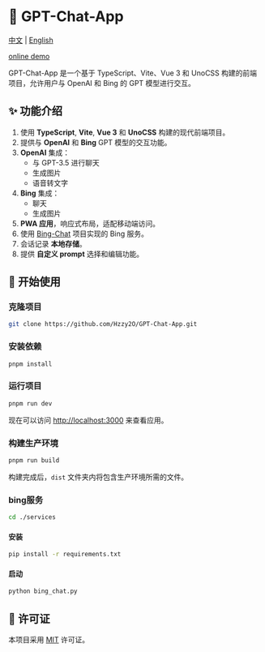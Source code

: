 # 🧠 GPT-Chat-App

<div>
  <a href="./README.md">中文</a> |
  <a href="./README.en.md">English</a>
</div>

[online demo](https://gpt-chat-app-six.vercel.app)

GPT-Chat-App 是一个基于 TypeScript、Vite、Vue 3 和 UnoCSS 构建的前端项目，允许用户与 OpenAI 和 Bing 的 GPT 模型进行交互。

## ✨ 功能介绍

1. 使用 **TypeScript**, **Vite**, **Vue 3** 和 **UnoCSS** 构建的现代前端项目。
2. 提供与 **OpenAI** 和 **Bing** GPT 模型的交互功能。
3. **OpenAI** 集成：
   - 与 GPT-3.5 进行聊天
   - 生成图片
   - 语音转文字
4. **Bing** 集成：
   - 聊天
   - 生成图片
5. **PWA 应用**，响应式布局，适配移动端访问。
6. 使用 [Bing-Chat](https://github.com/XiaoXinYo/Bing-Chat) 项目实现的 Bing 服务。
7. 会话记录 **本地存储**。
8. 提供 **自定义 prompt** 选择和编辑功能。

## 🚀 开始使用

### 克隆项目

```bash
git clone https://github.com/Hzzy2O/GPT-Chat-App.git
```

### 安装依赖
```bash
pnpm install
```

### 运行项目

```bash
pnpm run dev
```

现在可以访问 [http://localhost:3000](http://localhost:3000) 来查看应用。

### 构建生产环境

```bash
pnpm run build
```

构建完成后，`dist` 文件夹内将包含生产环境所需的文件。

### bing服务
```bash
cd ./services
```

#### 安装
```bash
pip install -r requirements.txt
```
#### 启动
```bash
python bing_chat.py
```


## 📝 许可证

本项目采用 [MIT](LICENSE) 许可证。
